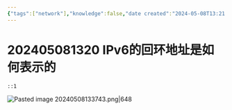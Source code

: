 ```yaml
---
{"tags":["network"],"knowledge":false,"date created":"2024-05-08T13:21:05+08:00","date modified":"2024-05-08T13:37:58+08:00","dg-publish":true,"permalink":"/card/202405081320 IPv6的回环地址是如何表示的/","dgPassFrontmatter":true,"noteIcon":"2","created":"2024-05-08T13:21:05+08:00","updated":"2024-05-08T13:37:58+08:00"}
---
```



# 202405081320 IPv6的回环地址是如何表示的

`::1` 

![Pasted image 20240508133743.png|648](/img/user/attachs/Pasted%20image%2020240508133743.png)
